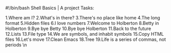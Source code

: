 #!/bin/bash
Shell Basics | A project Tasks:
 
1.Where am I?
2.What's in there?
3.There's no place like home
4.The long format
5.Hidden files
6.I love numbers
7.Welcome to Holberton
8.Betty in Holberton
9.Bye bye Betty
10.Bye bye Holberton
11.Back to the future
12.Lists
13.File type
14.We are symbols, and inhabit symbols
15.Copy HTML files
16.Let's move
17.Clean Emacs
18.Tree
19.Life is a series of commas, not periods \n
